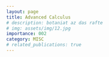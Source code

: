 ```yaml
---
layout: page
title: Advanced Calculus
# description: botaniat az das rafte
# img: assets/img/12.jpg
importance: 002
category: MISC
# related_publications: true
---
```


<!-- ### References -->